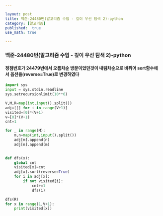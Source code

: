 ```yaml
---

layout: post
title: 백준-24480번(알고리즘 수업 - 깊이 우선 탐색 2)-python
category: [알고리즘]
published:  true
use_math: true

---
```

### 백준-24480번(알고리즘 수업 - 깊이 우선 탐색 2)-python

#### 정점번호가 24479번에서 오름차순 방문이었던것이 내림차순으로 바뀌어 sort함수에서 옵션을(reverse=True)로 변경하였다

```python
import sys
input = sys.stdin.readline
sys.setrecursionlimit(10**6)

V,M,R=map(int,input().split())
adj=[[] for i in range(V+1)]
visited=[0]*(V+1)
v=[0]*(V+1)
cnt=1

for _ in range(M):
    m,n=map(int,input().split())
    adj[m].append(n)
    adj[n].append(m)

    
def dfs(x):
    global cnt
    visited[x]=cnt
    adj[x].sort(reverse=True)
    for i in adj[x]:
        if not visited[i]:
            cnt+=1
            dfs(i)

dfs(R)
for x in range(1,V+1):
    print(visited[x])
```
